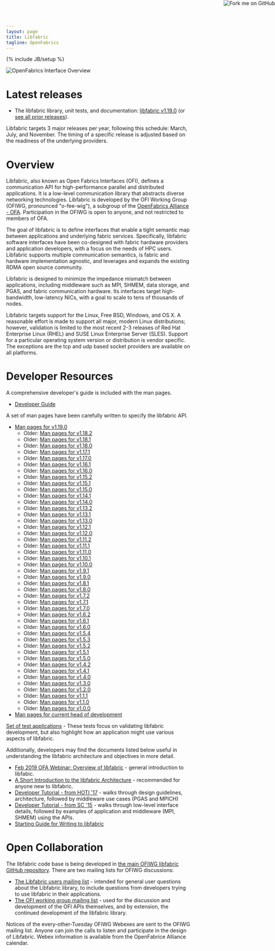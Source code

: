 ```yaml
---
layout: page
title: Libfabric
tagline: OpenFabrics
---
```

{% include JB/setup %}

<a href="https://github.com/ofiwg/libfabric"><img style="position: absolute; top: 0; right: 0; border: 0;"
src="https://camo.githubusercontent.com/652c5b9acfaddf3a9c326fa6bde407b87f7be0f4/68747470733a2f2f73332e616d617a6f6e6177732e636f6d2f6769746875622f726962626f6e732f666f726b6d655f72696768745f6f72616e67655f6666373630302e706e67"
alt="Fork me on GitHub"
data-canonical-src="https://s3.amazonaws.com/github/ribbons/forkme_right_orange_ff7600.png"></a>

![OpenFabrics Interface Overview](images/openfabric-interfaces-overview.png)


Latest releases
===============

* The libfabric library, unit tests, and documentation: [libfabric v1.19.0](https://github.com/ofiwg/libfabric/releases/tag/v1.19.0) (or [see all prior releases](https://github.com/ofiwg/libfabric/releases/)).

Libfabric targets 3 major releases per year, following this schedule: March, July, and November.  The timing of a specific release is adjusted based on the readiness of the underlying providers.

Overview
========

Libfabric, also known as Open Fabrics Interfaces (OFI), defines a communication API for high-performance parallel and distributed applications.  It is a low-level communication library that abstracts diverse networking technologies.  Libfabric is developed by the OFI Working Group (OFIWG, pronounced "o-fee-wig"), a subgroup of the [OpenFabrics Alliance - OFA](http://www.openfabrics.org/).  Participation in the OFIWG is open to anyone, and not restricted to members of OFA.

The goal of libfabric is to define interfaces that enable a tight semantic map between applications and underlying fabric services.  Specifically, libfabric software interfaces have been co-designed with fabric hardware providers and application developers, with a focus on the needs of HPC users.  Libfabric supports multiple communication semantics, is fabric and hardware implementation agnostic, and leverages and expands the existing RDMA open source community.

Libfabric is designed to minimize the impedance mismatch between applications, including middleware such as MPI, SHMEM, data storage, and PGAS, and fabric communication hardware.  Its interfaces target high-bandwidth, low-latency NICs, with a goal to scale to tens of thousands of nodes.

Libfabric targets support for the Linux, Free BSD, Windows, and OS X.  A reasonable effort is made to support all major, modern Linux distributions; however, validation is limited to the most recent 2-3 releases of Red Hat Enterprise Linux (RHEL) and SUSE Linux Enterprise Server (SLES).  Support for a particular operating system version or distribution is vendor specific.  The exceptions are the tcp and udp based socket providers are available on all platforms.

Developer Resources
===================

A comprehensive developer's guide is included with the man pages.

* [Developer Guide](main/man/fi_guide.7.html)

A set of man pages have been carefully written to specify the libfabric API.

* [Man pages for v1.19.0](v1.19.0/man/)
  * Older: [Man pages for v1.18.2](v1.18.2/man/)
  * Older: [Man pages for v1.18.1](v1.18.1/man/)
  * Older: [Man pages for v1.18.0](v1.18.0/man/)
  * Older: [Man pages for v1.17.1](v1.17.1/man/)
  * Older: [Man pages for v1.17.0](v1.17.0/man/)
  * Older: [Man pages for v1.16.1](v1.16.1/man/)
  * Older: [Man pages for v1.16.0](v1.16.0/man/)
  * Older: [Man pages for v1.15.2](v1.15.2/man/)
  * Older: [Man pages for v1.15.1](v1.15.1/man/)
  * Older: [Man pages for v1.15.0](v1.15.0/man/)
  * Older: [Man pages for v1.14.1](v1.14.1/man/)
  * Older: [Man pages for v1.14.0](v1.14.0/man/)
  * Older: [Man pages for v1.13.2](v1.13.2/man/)
  * Older: [Man pages for v1.13.1](v1.13.1/man/)
  * Older: [Man pages for v1.13.0](v1.13.0/man/)
  * Older: [Man pages for v1.12.1](v1.12.1/man/)
  * Older: [Man pages for v1.12.0](v1.12.0/man/)
  * Older: [Man pages for v1.11.2](v1.11.2/man/)
  * Older: [Man pages for v1.11.1](v1.11.1/man/)
  * Older: [Man pages for v1.11.0](v1.11.0/man/)
  * Older: [Man pages for v1.10.1](v1.10.1/man/)
  * Older: [Man pages for v1.10.0](v1.10.0/man/)
  * Older: [Man pages for v1.9.1](v1.9.1/man/)
  * Older: [Man pages for v1.9.0](v1.9.0/man/)
  * Older: [Man pages for v1.8.1](v1.8.1/man/)
  * Older: [Man pages for v1.8.0](v1.8.0/man/)
  * Older: [Man pages for v1.7.2](v1.7.2/man/)
  * Older: [Man pages for v1.7.1](v1.7.1/man/)
  * Older: [Man pages for v1.7.0](v1.7.0/man/)
  * Older: [Man pages for v1.6.2](v1.6.2/man/)
  * Older: [Man pages for v1.6.1](v1.6.1/man/)
  * Older: [Man pages for v1.6.0](v1.6.0/man/)
  * Older: [Man pages for v1.5.4](v1.5.4/man/)
  * Older: [Man pages for v1.5.3](v1.5.3/man/)
  * Older: [Man pages for v1.5.2](v1.5.2/man/)
  * Older: [Man pages for v1.5.1](v1.5.1/man/)
  * Older: [Man pages for v1.5.0](v1.5.0/man/)
  * Older: [Man pages for v1.4.2](v1.4.2/man/)
  * Older: [Man pages for v1.4.1](v1.4.1/man/)
  * Older: [Man pages for v1.4.0](v1.4.0/man/)
  * Older: [Man pages for v1.3.0](v1.3.0/man/)
  * Older: [Man pages for v1.2.0](v1.2.0/man/)
  * Older: [Man pages for v1.1.1](v1.1.1/man/)
  * Older: [Man pages for v1.1.0](v1.1.0/man/)
  * Older: [Man pages for v1.0.0](v1.0.0/man/)
* [Man pages for current head of development](main/man/)

[Set of test applications](https://github.com/ofiwg/libfabric/tree/main/fabtests) - These tests focus on validating libfabric development, but also highlight how an application might use various aspects of libfabric.

Additionally, developers may find the documents listed below useful in understanding the libfabric architecture and objectives in more detail.

* [Feb 2019 OFA Webinar: Overview of libfabric](https://www.slideshare.net/seanhefty/ofi-overview-2019-webinar) - general introduction to libfabic.
* [A Short Introduction to the libfabric Architecture](https://www.slideshare.net/seanhefty/ofi-overview) - recommended for anyone new to libfabric.
* [Developer Tutorial - from HOTI '17](https://www.slideshare.net/seanhefty/2017-ofihotitutorial) - walks through design guidelines, architecture, followed by middleware use cases (PGAS and MPICH)
* [Developer Tutorial - from SC '15](https://www.slideshare.net/dgoodell/ofi-libfabric-tutorial) - walks through low-level interface details, followed by examples of application and middleware (MPI, SHMEM) using the APIs.
* [Starting Guide for Writing to libfabric](https://www.slideshare.net/JianxinXiong/getting-started-with-libfabric)


Open Collaboration
==================

The libfabric code base is being developed in [the main OFIWG libfabric GitHub repository](https://github.com/ofiwg/libfabric).  There are two mailing lists for OFIWG discussions:

* [The Libfabric users mailing list](http://lists.openfabrics.org/mailman/listinfo/libfabric-users) - intended for general user questions about the Libfabric library, to include questions from developers trying to use libfabric in their applications.
* [The OFI working group mailing list](http://lists.openfabrics.org/mailman/listinfo/ofiwg) - used for the discussion and development of the OFI APIs themselves, and by extension, the continued development of the libfabric library.

Notices of the every-other-Tuesday OFIWG Webexes are sent to the OFIWG mailing list.  Anyone can join the calls to listen and participate in the design of Libfabric.  Webex information is available from the OpenFabrice Alliance calendar.


